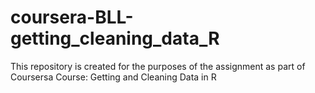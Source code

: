 # coursera-BLL-getting_cleaning_data_R
This repository is created for the purposes of the assignment as part of Coursersa Course: Getting and Cleaning Data in R
